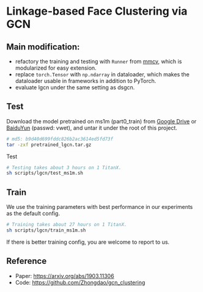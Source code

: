 # Linkage-based Face Clustering via GCN

## Main modification:

- refactory the training and testing with `Runner` from [mmcv](https://github.com/open-mmlab/mmcv), which is modularized for easy extension.
- replace `torch.Tensor` with `np.ndarray` in dataloader, which makes the dataloader usable in frameworks in addition to PyTorch.
- evaluate lgcn under the same setting as dsgcn.

## Test

Download the model pretrained on ms1m (part0_train) from
[Google Drive](https://drive.google.com/open?id=181voJn6yZxNALv-km8MGNSYaNW_gb86z) or
[BaiduYun](https://pan.baidu.com/s/1Qb-UcQ-hVtDRLbGngU1v8A) (passwd: vwet),
and untar it under the root of this project.
```bash
# md5: b9d40d699fddc826b2ac3614ed5fd73f
tar -zxf pretrained_lgcn.tar.gz
```

Test

```bash
# Testing takes about 3 hours on 1 TitanX.
sh scripts/lgcn/test_ms1m.sh
```

## Train

We use the training parameters with best performance in our experiments as the default config.

```bash
# Training takes about 27 hours on 1 TitanX.
sh scripts/lgcn/train_ms1m.sh
```

If there is better training config, you are welcome to report to us. 

## Reference

- Paper: https://arxiv.org/abs/1903.11306
- Code: https://github.com/Zhongdao/gcn_clustering
